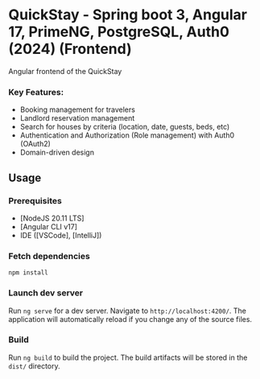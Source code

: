 # QuickStay - Spring boot 3, Angular 17, PrimeNG, PostgreSQL, Auth0 (2024) (Frontend)

Angular frontend of the QuickStay

### Key Features:
- Booking management for travelers
- Landlord reservation management
- Search for houses by criteria (location, date, guests, beds, etc)
- Authentication and Authorization (Role management) with Auth0 (OAuth2)
- Domain-driven design
## Usage
### Prerequisites
- [NodeJS 20.11 LTS]
- [Angular CLI v17]
- IDE ([VSCode], [IntelliJ])

### Fetch dependencies
``npm install``

### Launch dev server
Run `ng serve` for a dev server. Navigate to `http://localhost:4200/`. The application will automatically reload if you change any of the source files.

### Build
Run `ng build` to build the project. The build artifacts will be stored in the `dist/` directory.
